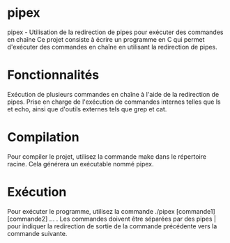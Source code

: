 # pipex
pipex - Utilisation de la redirection de pipes pour exécuter des commandes en chaîne
Ce projet consiste à écrire un programme en C qui permet d'exécuter des commandes en chaîne en utilisant la redirection de pipes.

# Fonctionnalités
Exécution de plusieurs commandes en chaîne à l'aide de la redirection de pipes.
Prise en charge de l'exécution de commandes internes telles que ls et echo, ainsi que d'outils externes tels que grep et cat.
# Compilation
Pour compiler le projet, utilisez la commande make dans le répertoire racine. Cela générera un exécutable nommé pipex.

# Exécution
Pour exécuter le programme, utilisez la commande ./pipex [commande1] [commande2] ... . Les commandes doivent être séparées par des pipes | pour indiquer la redirection de sortie de la commande précédente vers la commande suivante.
